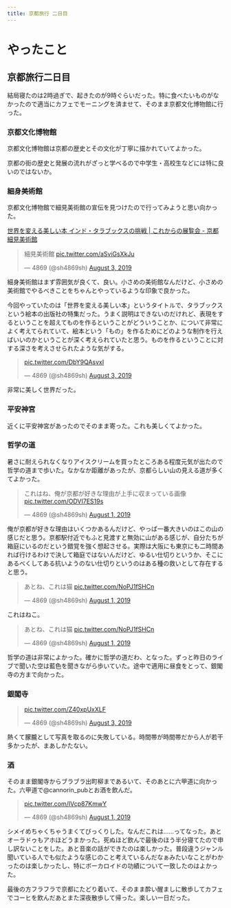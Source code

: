 ```yaml
---
title: 京都旅行 二日目
---
```


# やったこと

## 京都旅行二日目

結局寝たのは2時過ぎで、起きたのが9時ぐらいだった。特に食べたいものがなかったので適当にカフェでモーニングを済ませて、そのまま京都文化博物館に行った。

### 京都文化博物館

京都文化博物館は京都の歴史とその文化が丁寧に描かれていてよかった。

<div class="center">
<blockquote class="imgur-embed-pub" lang="en" data-id="a/2EP50ia" data-context="false" ><a href="//imgur.com/a/2EP50ia"></a></blockquote><script async src="//s.imgur.com/min/embed.js" charset="utf-8"></script>
</div>

京都の街の歴史と発展の流れがざっと学べるので中学生・高校生などには特に良いのではないか。

### 細身美術館

京都文化博物館で細見美術館の宣伝を見つけたので行ってみようと思い向かった。

<a href="https://www.emuseum.or.jp/exhibition/ex065/index.html" class="embedly-card">世界を変える美しい本 インド・タラブックスの挑戦 | これからの展覧会 - 京都 細見美術館</a>

<blockquote class="twitter-tweet"><p lang="ja" dir="ltr">細見美術館 <a href="https://t.co/aSviGsXkJu">pic.twitter.com/aSviGsXkJu</a></p>&mdash; 4869 (@sh4869sh) <a href="https://twitter.com/sh4869sh/status/1157628594681552904?ref_src=twsrc%5Etfw">August 3, 2019</a></blockquote> <script async src="https://platform.twitter.com/widgets.js" charset="utf-8"></script>

細身美術館はまず雰囲気が良くて、良い。小さめの美術館なんだけど、小さめの美術館でやるべきことをちゃんとやっているような印象で良かった。

今回やっていたのは「世界を変える美しい本」というタイトルで、タラブックスという絵本の出版社の特集だった。うまく説明はできないのだけれど、表現をするということを超えてものを作るということがどういうことか、について非常によく考えてられていて、絵本という「もの」を作るためにどのような制作を行えばいいのかということが深く考えられていたと思う。ものを作るということに対する深さを考えさせられたような気がする。

<blockquote class="twitter-tweet"><p lang="und" dir="ltr"><a href="https://t.co/DbY9QAsvxI">pic.twitter.com/DbY9QAsvxI</a></p>&mdash; 4869 (@sh4869sh) <a href="https://twitter.com/sh4869sh/status/1157628793093148672?ref_src=twsrc%5Etfw">August 3, 2019</a></blockquote> <script async src="https://platform.twitter.com/widgets.js" charset="utf-8"></script>

非常に美しく世界だった。

### 平安神宮

近くに平安神宮があったのでそのまま寄った。これも美しくてよかった。

<blockquote class="imgur-embed-pub" lang="en" data-id="a/PQVRiQE" data-context="false" ><a href="//imgur.com/a/PQVRiQE"></a></blockquote><script async src="//s.imgur.com/min/embed.js" charset="utf-8"></script>

### 哲学の道

暑さに耐えられなくなりアイスクリームを買ったところある程度元気が出たので哲学の道まで歩いた。なかなか距離があったが、京都らしい山の見える道が多くてよかった。

<blockquote class="twitter-tweet"><p lang="ja" dir="ltr">これはね、俺が京都が好きな理由が上手に収まっている画像 <a href="https://t.co/ODVI7ES19s">pic.twitter.com/ODVI7ES19s</a></p>&mdash; 4869 (@sh4869sh) <a href="https://twitter.com/sh4869sh/status/1156967210771812353?ref_src=twsrc%5Etfw">August 1, 2019</a></blockquote> <script async src="https://platform.twitter.com/widgets.js" charset="utf-8"></script>

俺が京都が好きな理由はいくつかあるんだけど、やっぱ一番大きいのはこの山の感じだと思う。京都駅付近でもふと見渡すと無効に山がある感じが、自分たちが箱庭にいるのだという錯覚を強く想起させる。実際は大阪にも東京にも二時間あれば行けるわけで決して箱庭ではないんだけど、ゆるい仕切りというか、そこにあるべくしてある抗いようのない仕切りというのはある種の救いとして存在すると思う。

<blockquote class="twitter-tweet"><p lang="ja" dir="ltr">あとね、これは猫 <a href="https://t.co/NoPJ1fSHCn">pic.twitter.com/NoPJ1fSHCn</a></p>&mdash; 4869 (@sh4869sh) <a href="https://twitter.com/sh4869sh/status/1156967594856837120?ref_src=twsrc%5Etfw">August 1, 2019</a></blockquote> <script async src="https://platform.twitter.com/widgets.js" charset="utf-8"></script>

これはねこ。

<blockquote class="twitter-tweet"><p lang="ja" dir="ltr">あとね、これは猫 <a href="https://t.co/NoPJ1fSHCn">pic.twitter.com/NoPJ1fSHCn</a></p>&mdash; 4869 (@sh4869sh) <a href="https://twitter.com/sh4869sh/status/1156967594856837120?ref_src=twsrc%5Etfw">August 1, 2019</a></blockquote> <script async src="https://platform.twitter.com/widgets.js" charset="utf-8"></script>

哲学の道は非常によかった。確かに哲学の道だわ、となった。ずっと昨日のライブで聞いた空は藍色を聞きながら歩いていた。途中で適用に昼食をとって、銀閣寺の方まで向かった。

### 銀閣寺

<blockquote class="twitter-tweet"><p lang="und" dir="ltr"><a href="https://t.co/Z40xpUxXLF">pic.twitter.com/Z40xpUxXLF</a></p>&mdash; 4869 (@sh4869sh) <a href="https://twitter.com/sh4869sh/status/1157629224464707584?ref_src=twsrc%5Etfw">August 3, 2019</a></blockquote> <script async src="https://platform.twitter.com/widgets.js" charset="utf-8"></script>

熱くて朦朧として写真を取るのに失敗している。時間帯が時間帯だから人が若干多かったが、まあしかたない。

### 酒

そのまま銀閣寺からブラブラ出町柳まであるいて、そのあとに六甲道に向かった。六甲道で@cannorin_pubとお酒を飲んだ。


<blockquote class="twitter-tweet"><p lang="und" dir="ltr"><a href="https://t.co/IVcp87KmwY">pic.twitter.com/IVcp87KmwY</a></p>&mdash; 4869 (@sh4869sh) <a href="https://twitter.com/sh4869sh/status/1156898293097488384?ref_src=twsrc%5Etfw">August 1, 2019</a></blockquote> <script async src="https://platform.twitter.com/widgets.js" charset="utf-8"></script>

シメイめちゃくちゃうまくてびっくりした。なんだこれは……ってなった。あとオーラドゥもアホほどうまかった。死ぬほど飲んで最後のほう半分寝てたので申し訳ないことをした。あと音楽の話ができたのは楽しかった。普段違うジャンル聞いている人でも似たような感じのこと考えているんだなぁみたいなことがわかったのは楽しかったし、特にボーカロイドの功績について一致したのはよかった。

最後の方フラフラで京都にたどり着いて、そのまま酔い醒ましに散歩してカフェでコーヒを飲んだあとまた深夜散歩して帰った。楽しい一日だった。